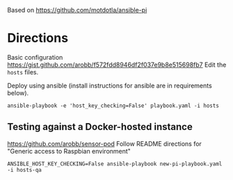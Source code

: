 Based on https://github.com/motdotla/ansible-pi

# Directions
Basic configuration https://gist.github.com/arobb/f572fdd8946df2f037e9b8e515698fb7
Edit the `hosts` files.

Deploy using ansible (install instructions for ansible are in requirements below).
```
ansible-playbook -e 'host_key_checking=False' playbook.yaml -i hosts
```

## Testing against a Docker-hosted instance
https://github.com/arobb/sensor-pod
Follow README directions for "Generic access to Raspbian environment"

```
ANSIBLE_HOST_KEY_CHECKING=False ansible-playbook new-pi-playbook.yaml -i hosts-qa
```
